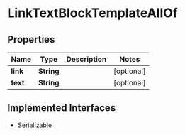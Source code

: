

# LinkTextBlockTemplateAllOf


## Properties

Name | Type | Description | Notes
------------ | ------------- | ------------- | -------------
**link** | **String** |  |  [optional]
**text** | **String** |  |  [optional]


## Implemented Interfaces

* Serializable


